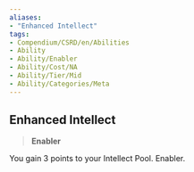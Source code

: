 ```yaml
---
aliases:
- "Enhanced Intellect"
tags:
- Compendium/CSRD/en/Abilities
- Ability
- Ability/Enabler
- Ability/Cost/NA
- Ability/Tier/Mid
- Ability/Categories/Meta
---
```


  
## Enhanced Intellect  
>**Enabler**
  
You gain 3 points to your Intellect Pool. Enabler.